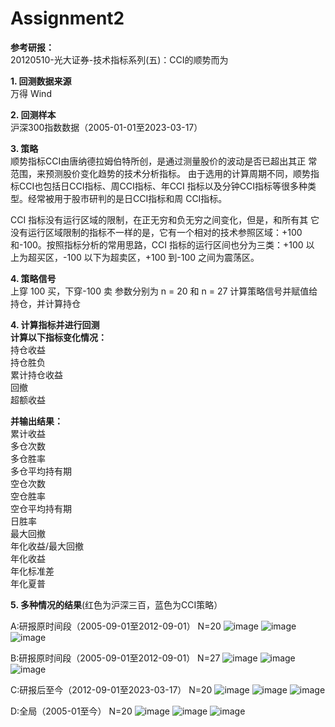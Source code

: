 
Assignment2
==========

**参考研报：**<br>
20120510-光大证券-技术指标系列(五)：CCI的顺势而为

**1. 回测数据来源**<br>
万得 Wind

**2. 回测样本**<br>
沪深300指数数据（2005-01-01至2023-03-17）

**3. 策略**<br>
顺势指标CCI由唐纳德拉姆伯特所创，是通过测量股价的波动是否已超出其正
常范围，来预测股价变化趋势的技术分析指标。 
由于选用的计算周期不同，顺势指标CCI也包括日CCI指标、周CCI指标、年CCI
指标以及分钟CCI指标等很多种类型。经常被用于股市研判的是日CCI指标和周
CCI指标。<br>

CCI 指标没有运行区域的限制，在正无穷和负无穷之间变化，但是，和所有其
它没有运行区域限制的指标不一样的是，它有一个相对的技术参照区域：+100
和-100。按照指标分析的常用思路，CCI 指标的运行区间也分为三类：+100 以
上为超买区，-100 以下为超卖区，+100 到-100 之间为震荡区。 

**4. 策略信号**<br>
上穿 100 买，下穿-100 卖
参数分别为 n = 20 和 n = 27
计算策略信号并赋值给持仓，并计算持仓

**4. 计算指标并进行回测**<br>
**计算以下指标变化情况：**<br>
持仓收益<br>
持仓胜负<br>
累计持仓收益<br>
回撤<br>
超额收益

**并输出结果：**<br>
累计收益 <br>
多仓次数 <br>
多仓胜率<br>
多仓平均持有期<br>
空仓次数<br>
空仓胜率<br>
空仓平均持有期<br>
日胜率<br>
最大回撤<br>
年化收益/最大回撤<br>
年化收益<br>
年化标准差<br>
年化夏普 

**5. 多种情况的结果**(红色为沪深三百，蓝色为CCI策略）

A:研报原时间段（2005-09-01至2012-09-01） N=20
![image](https://github.com/algo23-Shuairui/Assignment2/blob/main/IMG/A1.png)
![image](https://github.com/algo23-Shuairui/Assignment2/blob/main/IMG/A2.png)
![image](https://github.com/algo23-Shuairui/Assignment2/blob/main/IMG/A3.png)

B:研报原时间段（2005-09-01至2012-09-01） N=27
![image](https://github.com/algo23-Shuairui/Assignment2/blob/main/IMG/B1.png)
![image](https://github.com/algo23-Shuairui/Assignment2/blob/main/IMG/B2.png)
![image](https://github.com/algo23-Shuairui/Assignment2/blob/main/IMG/B3.png)

C:研报后至今（2012-09-01至2023-03-17） N=20
![image](https://github.com/algo23-Shuairui/Assignment2/blob/main/IMG/C1.png)
![image](https://github.com/algo23-Shuairui/Assignment2/blob/main/IMG/C2.png)
![image](https://github.com/algo23-Shuairui/Assignment2/blob/main/IMG/C3.png)

D:全局（2005-01至今） N=20
![image](https://github.com/algo23-Shuairui/Assignment2/blob/main/IMG/D1.png)
![image](https://github.com/algo23-Shuairui/Assignment2/blob/main/IMG/D2.png)
![image](https://github.com/algo23-Shuairui/Assignment2/blob/main/IMG/D3.png)



